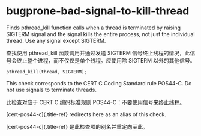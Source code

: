 # bugprone-bad-signal-to-kill-thread

Finds pthread_kill function calls when a thread is terminated by raising SIGTERM signal and the signal kills the entire process, not just the individual thread. Use any signal except SIGTERM.

查找使用 pthread_kill 函数调用并通过发送 SIGTERM 信号终止线程的情况，此信号会终止整个进程，而不仅仅是单个线程。应使用除 SIGTERM 以外的其他信号。

```c++
pthread_kill(thread, SIGTERM);
```

This check corresponds to the CERT C Coding Standard rule POS44-C. Do not use signals to terminate threads.

此检查对应于 CERT C 编码标准规则 POS44-C：不要使用信号来终止线程。

[cert-pos44-c]{.title-ref} redirects here as an alias of this check.

[cert-pos44-c]{.title-ref} 是此检查项的别名并重定向至此。
